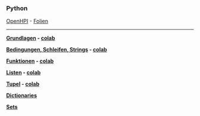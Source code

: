 ### Python


[OpenHPI](https://open.hpi.de/courses/pythonjunior-schule2022) - [Folien](./openHpi/inhalte.md)

***

__[Grundlagen](https://nbviewer.org/github/ktheu/InfoKurs/blob/gh-pages/Python/grundlagen/grundlagen.ipynb) -  [colab](https://colab.research.google.com/github/ktheu/InfoKurs/blob/master/Python/grundlagen/grundlagen.ipynb)__
<!-- __[Aufgaben](./grundlagen/Test/Musteraufgaben.pdf)__ -
__[Lösungen](./grundlagen/Test/Musteraufgaben_Loesung.pdf)__ - -->
<!-- __[Videos](https://www.youtube.com/playlist?list=PLWeMgMhRDsIEWrOs_xzsUvMsEE4OX-b03)__ -->


__[Bedingungen, Schleifen, Strings](https://nbviewer.org/github/ktheu/InfoKurs/blob/gh-pages/Python/bedingungen/bedingungen.ipynb) -  [colab](https://colab.research.google.com/github/ktheu/InfoKurs/blob/master/Python/bedingungen/bedingungen.ipynb)__


__[Funktionen](https://nbviewer.org/github/ktheu/InfoKurs/blob/gh-pages/Python/functions/funktionen.ipynb) -  [colab](https://colab.research.google.com/github/ktheu/InfoKurs/blob/master/Python/functions/funktionen.ipynb)__


__[Listen](https://nbviewer.org/github/ktheu/InfoKurs/blob/gh-pages/Python/lists/lists.ipynb) -  [colab](https://colab.research.google.com/github/ktheu/InfoKurs/blob/master/Python/lists/lists.ipynb)__


__[Tupel](https://nbviewer.org/github/ktheu/InfoKurs/blob/gh-pages/Python/tuples/tuple.ipynb) -  [colab](https://colab.research.google.com/github/ktheu/InfoKurs/blob/master/Python/tuples/tuple.ipynb)__


__[Dictionaries](https://nbviewer.jupyter.org/github/ktheu/KursNotebooks/blob/master/070_dicts.ipynb)__  


__[Sets](https://nbviewer.jupyter.org/github/ktheu/KursNotebooks/blob/master/075_sets.ipynb)__  


<!-- __[Comprehensions](https://nbviewer.jupyter.org/github/ktheu/KursNotebooks/blob/master/080_comprehensions.ipynb)__ --
__[Aufgaben](./comprehensions/Test/Musteraufgaben.pdf)__ -
__[Lösungen](./comprehensions/Test/Musteraufgaben_Loesung.pdf)__ -->

<!-- *** -->

<!-- __[Das Modul random: Zufall](https://nbviewer.jupyter.org/github/ktheu/KursNotebooks/blob/master/092_random.ipynb)__

__[Das Modul datetime: Datum und Zeit](https://nbviewer.jupyter.org/github/ktheu/KursNotebooks/blob/master/090_datetime.ipynb)__

__[Das Modul turtle: Turtle-Grafik](https://nbviewer.jupyter.org/github/ktheu/KursNotebooks/blob/master/090_turtle.ipynb)__

__[Das Modul re: Reguläre Ausdrücke](https://nbviewer.jupyter.org/github/ktheu/KursNotebooks/blob/master/100_regulaereAusdruecke.ipynb)__ -->















